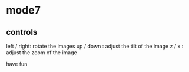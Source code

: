 mode7
=====

controls
--------

left / right:  rotate the images
up / down   :  adjust the tilt of the image
z / x       :  adjust the zoom of the image

have fun